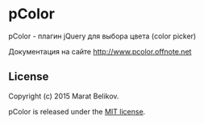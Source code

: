 # pColor
pColor - плагин jQuery для выбора цвета (color picker)

Документация на сайте http://www.pcolor.offnote.net

## License

Copyright (c) 2015 Marat Belikov.

pColor is released under the [MIT license](https://github.com/offnote/pColor/blob/master/LICENSE.md).

